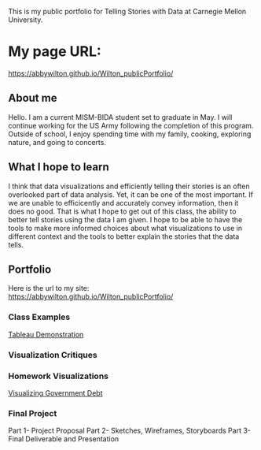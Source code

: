 This is my public portfolio for Telling Stories with Data at Carnegie Mellon University. 
# My page URL:
https://abbywilton.github.io/Wilton_publicPortfolio/

## About me
Hello. I am a current MISM-BIDA student set to graduate in May. I will continue working for the US Army following the completion of this program. Outside of school, I enjoy spending time with my family, cooking, exploring nature, and going to concerts.

## What I hope to learn 
I think that data visualizations and efficiently telling their stories is an often overlooked part of data analysis. Yet, it can be one of the most important. If we are unable to efficicently and accurately convey information, then it does no good. That is what I hope to get out of this class, the ability to better tell stories using the data I am given. I hope to be able to have the tools to make more informed choices about what visualizations to use in different context and the tools to better explain the stories that the data tells.

## Portfolio
Here is the url to my site: https://abbywilton.github.io/Wilton_publicPortfolio/

### Class Examples
[Tableau Demonstration](/tableauDemo.md)

### Visualization Critiques

### Homework Visualizations
[Visualizing Government Debt](/visualizingGovernmentDebt.md)

### Final Project
Part 1- Project Proposal
Part 2- Sketches, Wireframes, Storyboards
Part 3- Final Deliverable and Presentation
